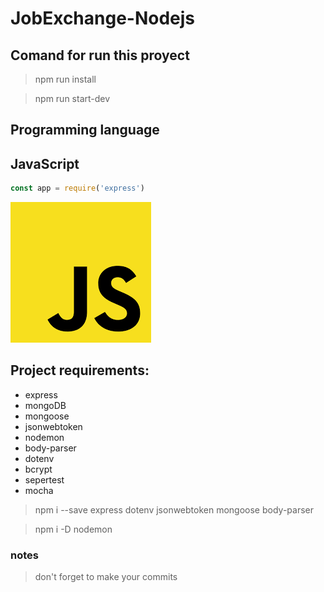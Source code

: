 # JobExchange-Nodejs

## Comand for run this proyect

>npm run install

>npm run start-dev

## Programming language
## JavaScript
```js
const app = require('express')
```
![](./src/storage/imgs/js.png)

## Project requirements:
+ express
+ mongoDB
+ mongoose
+ jsonwebtoken
+ nodemon
+ body-parser
+ dotenv
+ bcrypt
+ sepertest
+ mocha

>npm i --save express dotenv jsonwebtoken mongoose body-parser

>npm i -D nodemon

### notes
>don't forget to make your commits

